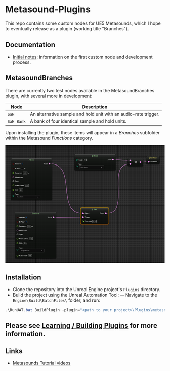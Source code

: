 # Metasound-Plugins 
This repo contains some custom nodes for UE5 Metasounds, which I hope to eventually release as a plugin (working title "Branches").

## Documentation
- [Initial notes](./docs/README.md): information on the first custom node and development process.

## MetasoundBranches
There are currently two test nodes available in the MetasoundBranches plugin, with several more in development:

| Node      | Description                                                  |
|-----------|--------------------------------------------------------------|
| `SaH`     | An alternative sample and hold unit with an audio-rate trigger. |
| `SaH Bank`| A bank of four identical sample and hold units.              |

Upon installing the plugin, these items will appear in a *Branches* subfolder within the Metasound *Functions* category.

![Signal flow showing a sample and hold node connected to two sources at audio rate](./docs/SaH_demo.png)

## Installation
- Clone the repository into the Unreal Engine project's `Plugins` directory.
- Build the project using the Unreal Automation Tool:
-- Navigate to the `Engine\Build\BatchFiles\` folder, and run: 
```PowerShell
.\RunUAT.bat BuildPlugin -plugin="<path to your project>\Plugins\metasound-plugins\MetasoundBranches.uplugin" -package="<path to your project>\Plugins\metasound-plugins\MetasoundBranches.uplugin"
```

Please see [Learning / Building Plugins](https://dev.epicgames.com/community/learning/tutorials/qz93/unreal-engine-building-plugins) for more information.
---
## Links
- [Metasounds Tutorial videos](https://dev.epicgames.com/community/learning/recommended-community-tutorial/Kw7l/unreal-engine-metasounds)